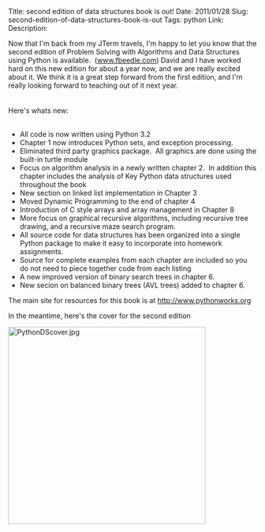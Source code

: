 Title: second edition of data structures book is out!
Date: 2011/01/28
Slug: second-edition-of-data-structures-book-is-out
Tags: python
Link: 
Description: 


Now that I'm back from my JTerm travels, I'm happy to let you know that the second edition of Problem Solving with Algorithms and Data Structures using Python is available. &nbsp;(www.fbeedle.com)  David and I have worked hard on this new edition for about a year now, and we are really excited about it.  We think it is a great step forward from the first edition, and I'm really looking forward to teaching out of it next year.<br /><br /><br />Here's whats new:<br /><br /><ul><li>All code is now written using Python 3.2</li><li>Chapter 1 now introduces Python sets, and exception processing.</li><li>Eliminated third party graphics package. &nbsp;All graphics are done using the built-in turtle module</li><li>Focus on algorithm analysis in a newly written chapter 2. &nbsp;In addition this chapter includes the analysis of Key Python data structures used throughout the book</li><li>New section on linked list implementation in Chapter 3</li><li>Moved Dynamic Programming to the end of chapter 4</li><li>Introduction of C style arrays and array management in Chapter 8</li><li>More focus on graphical recursive algorithms, including recursive tree drawing, and a recursive maze search program.</li><li>All source code for data structures has been organized into a single Python package to make it easy to incorporate into homework assignments.</li><li>Source for complete examples from each chapter are included so you do not need to piece together code from each listing</li><li>A new improved version of binary search trees in chapter 6.</li><li>New secion on balanced binary trees (AVL trees) added to chapter 6.</li></ul>The main site for resources for this book is at http://www.pythonworks.org  <br /><p>In the meantime, here's the cover for the second edition</p><img src="http://lh6.ggpht.com/_wISL1SSAaEA/TUNP2iMUwpI/AAAAAAAAAL0/xohu9bItiOo/PythonDScover.jpg?imgmax=800" alt="PythonDScover.jpg" title="PythonDScover.jpg" border="0" width="400" /><div class="blogger-post-footer"><img width='1' height='1' src='https://blogger.googleusercontent.com/tracker/2759017781463016019-5068655818648164128?l=blog.bonelakesoftware.com' alt='' /></div>
